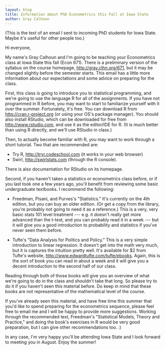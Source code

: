 ```yaml
---
layout: blog
title: Information about PhD Econometrics this Fall at Iowa State
author: Gray Calhoun
---
```


(This is the text of an email I sent to incoming PhD students for Iowa
State. Maybe it's useful for other people too.)

Hi everyone,

My name's Gray Calhoun and I'm going to be teaching your Econometrics
class at Iowa State this fall (Econ 671). There is a preliminary
version of the syllabus on the course homepage,
<http://gray.clhn.org/671>, but it may be changed slightly before the
semester starts. This email has a little more information about our
expectations and some advice on preparing for the class.

First, this class is going to introduce you to statistical
programming, and we're going to use the language R for all of the
assignments. If you have not programmed in R before, you may want to
start to familiarize yourself with it over the summer. Fortunately,
it's free. You can download R from <http://cran.r-project.org> (or
using your OS's package manager). You should also install RStudio,
which can be downloaded for free from <http://www.rstudio.com>, and
use it as the editor/IDE for R. (It is much better than using R
directly, and we'll use RStudio in class.)

Then, to actually become familiar with R, you may want to work through
a short tutorial. Two that are recommended are:

* Try R, <http://tryr.codeschool.com> (it works in your web browser)
* Swirl, <http://swirlstats.com> (through the R console).

There is also documentation for RStudio on its homepage.

Second, if you haven't taken a statistics or econometrics class
before, or if you last took one a few years ago, you'll benefit from
reviewing some basic undergraduate textbooks.  I recommend the
following:

* Freedman, Pisani, and Purves's "Statistics." It's currently on the
  4th edition, but you can buy an older edition. (Or get a copy from
  the library, you're probably not going to need it as a reference.)
  This is a very, very basic stats 101 level treatment --- e.g. it
  doesn't really get more advanced than the t-test, and you can
  probably read it in a week --- but it will give you a good
  introduction to probability and statistics if you've never seen them
  before.

* Tufte's "Data Analysis for Politics and Policy." This is a very
  simple introduction to linear regression. It doesn't get into the
  math very much, but it is captures the intuition pretty well. It's
  available for $2 from Tufte's website,
  <http://www.edwardtufte.com/tufte/ebooks>. Again, this is the sort
  of book you can read in about a week and it will give you a decent
  introduction to the second half of our class.

Reading through both of those books will give you an overview of what
we're going to do in the class and shouldn't take that long. So please
try to do it if you haven't seen this material before. Do keep in mind
that these books are not representative of the mathematical level of
the course.

If you've already seen this material, and have free time this summer
that you'd like to spend preparing for the econometrics sequence,
please feel free to email me and I will be happy to provide more
suggestions. Working through the recommended text, Freedman's
"Statistical Models, Theory and Practice," and doing the book's
exercises in R would be very good preparation, but I can give other
recommendations too. :)

In any case, I'm very happy you'll be attending Iowa State and I look
forward to meeting you in August. Enjoy the summer!

